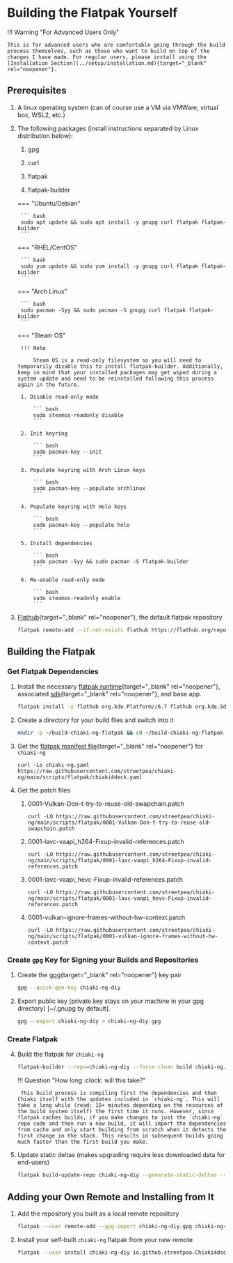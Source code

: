 # Building the Flatpak Yourself

!!! Warning "For Advanced Users Only"

    This is for advanced users who are comfortable going through the build process themselves, such as those who want to build on top of the changes I have made. For regular users, please install using the [Installation Section](../setup/installation.md){target="_blank" rel="noopener"}.

## Prerequisites

1. A linux operating system (can of course use a VM via VMWare, virtual box, WSL2, etc.)

2. The following packages (install instructions separated by Linux distribution below):

    1. gpg

    2. curl

    3. flatpak

    4. flatpak-builder

    === "Ubuntu/Debian"

        ``` bash
        sudo apt update && sudo apt install -y gnupg curl flatpak flatpak-builder
        ```

    === "RHEL/CentOS"

        ``` bash
        sudo yum update && sudo yum install -y gnupg curl flatpak flatpak-builder
        ```

    === "Arch Linux"

        ``` bash
        sudo pacman -Syy && sudo pacman -S gnupg curl flatpak flatpak-builder
        ```

    === "Steam OS"

        !!! Note

            Steam OS is a read-only filesystem so you will need to temporarily disable this to install flatpak-builder. Additionally, keep in mind that your installed packages may get wiped during a system update and need to be reinstalled following this process again in the future. 

        1. Disable read-only mode

            ``` bash
            sudo steamos-readonly disable
            ```

        2. Init keyring

            ``` bash
            sudo pacman-key --init
            ```

        3. Populate keyring with Arch Linux keys

            ``` bash
            sudo pacman-key --populate archlinux
            ```

        4. Populate keyring with Holo keys

            ``` bash
            sudo pacman-key --populate holo
            ```

        5. Install dependencies

            ``` bash
            sudo pacman -Syy && sudo pacman -S flatpak-builder
            ```

        6. Re-enable read-only mode

            ``` bash
            sudo steamos-readonly enable
            ```

3. [Flathub](https://flathub.org/home){target="_blank" rel="noopener"}, the default flatpak repository

    ``` bash
    flatpak remote-add --if-not-exists flathub https://flathub.org/repo/flathub.flatpakrepo
    ```

## Building the Flatpak

### Get Flatpak Dependencies

1. Install the necessary [flatpak runtime](https://docs.flatpak.org/en/latest/basic-concepts.html#runtimes){target="_blank" rel="noopener"}, associated [sdk](https://docs.flatpak.org/en/latest/building-introduction.html#software-development-kits-sdks){target="_blank" rel="noopener"}, and base app.

    ```bash
    flatpak install -y flathub org.kde.Platform//6.7 flathub org.kde.Sdk//6.7
    ```

2. Create a directory for your build files and switch into it

    ```bash
    mkdir -p ~/build-chiaki-ng-flatpak && cd ~/build-chiaki-ng-flatpak
    ```

3. Get the [flatpak manifest file](https://docs.flatpak.org/en/latest/manifests.html){target="_blank" rel="noopener"} for `chiaki-ng`

    ```
    curl -Lo chiaki-ng.yaml https://raw.githubusercontent.com/streetpea/chiaki-ng/main/scripts/flatpak/chiaki4deck.yaml
    ```

4. Get the patch files

    1. 0001-Vulkan-Don-t-try-to-reuse-old-swapchain.patch

        ```
        curl -LO https://raw.githubusercontent.com/streetpea/chiaki-ng/main/scripts/flatpak/0001-Vulkan-Don-t-try-to-reuse-old-swapchain.patch
        ```

    2. 0001-lavc-vaapi_h264-Fixup-invalid-references.patch

        ```
        curl -LO https://raw.githubusercontent.com/streetpea/chiaki-ng/main/scripts/flatpak/0001-lavc-vaapi_h264-Fixup-invalid-references.patch
        ```

    3. 0001-lavc-vaapi_hevc-Fixup-invalid-references.patch

        ```
        curl -LO https://raw.githubusercontent.com/streetpea/chiaki-ng/main/scripts/flatpak/0001-lavc-vaapi_hevc-Fixup-invalid-references.patch
        ```

    4. 0001-vulkan-ignore-frames-without-hw-context.patch

        ```
        curl -LO https://raw.githubusercontent.com/streetpea/chiaki-ng/main/scripts/flatpak/0001-vulkan-ignore-frames-without-hw-context.patch
        ```

### Create `gpg` Key for Signing your Builds and Repositories

1. Create the [gpg](https://gnupg.org/gph/en/manual/c14.html){target="_blank" rel="noopener"} key pair

    ``` bash
    gpg --quick-gen-key chiaki-ng-diy
    ```

2. Export public key (private key stays on your machine in your gpg directory) [~/.gnupg by default].

    ``` bash
    gpg --export chiaki-ng-diy > chiaki-ng-diy.gpg
    ```

### Create Flatpak

4. Build the flatpak for `chiaki-ng`

    ``` bash
    flatpak-builder --repo=chiaki-ng-diy --force-clean build chiaki-ng.yaml --gpg-sign chiaki-ng-diy
    ```

    !!! Question "How long :clock: will this take?"

        This build process is compiling first the dependencies and then Chiaki itself with the updates included in `chiaki-ng`. This will take a long while (read: 15+ minutes depending on the resources of the build system itself) the first time it runs. However, since flatpak caches builds, if you make changes to just the `chiaki-ng` repo code and then run a new build, it will import the dependencies from cache and only start building from scratch when it detects the first change in the stack. This results in subsequent builds going much faster than the first build you make.

5. Update static deltas (makes upgrading require less downloaded data for end-users)

    ``` bash
    flatpak build-update-repo chiaki-ng-diy --generate-static-deltas --gpg-sign=chiaki-ng-diy
    ```


## Adding your Own Remote and Installing from It

1. Add the repository you built as a local remote repository

    ``` bash
    flatpak --user remote-add --gpg-import chiaki-ng-diy.gpg chiaki-ng-diy ~/build-chiaki-ng-flatpak/chiaki-ng-diy
    ```

2. Install your self-built `chiaki-ng` flatpak from your new remote

    ``` bash
    flatpak --user install chiaki-ng-diy io.github.streetpea.Chiaki4deck
    ```

